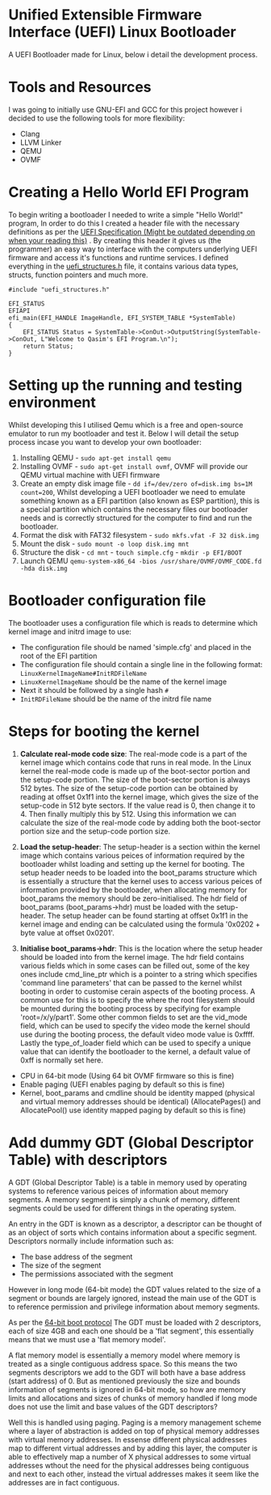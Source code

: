# Unified Extensible Firmware Interface (UEFI) Linux Bootloader
A UEFI Bootloader made for Linux, below i detail the development process.


# Tools and Resources

I was going to initially use GNU-EFI and GCC for this project however i decided to use the following tools for more flexibility:

- Clang
- LLVM Linker
- QEMU
- OVMF


# Creating a Hello World EFI Program

To begin writing a bootloader I needed to write a simple "Hello World!" program, In order to do this I created a header file with the necessary definitions as per the [UEFI Specification (Might be outdated depending on when your reading this)](https://uefi.org/sites/default/files/resources/UEFI_Spec_2_10_Aug29.pdf)
. By creating this header it gives us (the programmer) an easy way to interface with the computers underlying UEFI firmware and access it's functions and runtime services. I defined everything in the [uefi_structures.h](https://github.com/programmer838/Bootloader/blob/main/uefi_structures.h) file, it contains various data types, structs, function pointers and much more.

```
#include "uefi_structures.h"

EFI_STATUS
EFIAPI
efi_main(EFI_HANDLE ImageHandle, EFI_SYSTEM_TABLE *SystemTable)
{
    EFI_STATUS Status = SystemTable->ConOut->OutputString(SystemTable->ConOut, L"Welcome to Qasim's EFI Program.\n");
    return Status;
}
```

# Setting up the running and testing environment

Whilst developing this I utilised Qemu which is a free and open-source emulator to run my bootloader and test it. Below I will detail the setup process incase you want to develop your own bootloader:

1) Installing QEMU - ```sudo apt-get install qemu```
2) Installing OVMF - ```sudo apt-get install ovmf```, OVMF will provide our QEMU virtual machine with UEFI firmware
3) Create an empty disk image file - ```dd if=/dev/zero of=disk.img bs=1M count=200```, Whilst developing a UEFI bootloader we need to emulate something known as a EFI partition (also known as ESP partition), this is a special partition which contains the necessary files
our bootloader needs and is correctly structured for the computer to find and run the bootloader.
4) Format the disk with FAT32 filesystem - ```sudo mkfs.vfat -F 32 disk.img```
5) Mount the disk - ```sudo mount -o loop disk.img mnt```
6) Structure the disk - ```cd mnt``` - ```touch simple.cfg``` - ```mkdir -p EFI/BOOT```
7) Launch QEMU ```qemu-system-x86_64 -bios /usr/share/OVMF/OVMF_CODE.fd -hda disk.img```


# Bootloader configuration file

The bootloader uses a configuration file which is reads to determine which kernel image and initrd image to use:

- The configuration file should be named 'simple.cfg' and placed in the root of the EFI partition
- The configuration file should contain a single line in the following format:
```LinuxKernelImageName#InitRDFileName```
- ```LinuxKernelImageName``` should be the name of the kernel image
- Next it should be followed by a single hash ```#```
- ```InitRDFileName``` should be the name of the initrd file name


# Steps for booting the kernel

1) **Calculate real-mode code size**: The real-mode code is a part of the kernel image which contains code that runs in real mode. In the Linux kernel the real-mode code is made up of the boot-sector portion and the setup-code portion. The size of the boot-sector portion is always 512 bytes. The size of the setup-code portion can be obtained by reading at offset 0x1f1 into the kernel image, which gives the size of the setup-code in 512 byte sectors. If the value read is 0, then  change it to 4. Then finally multiply this by 512. Using this information we can calculate the size of the real-mode code by adding both the boot-sector portion size and the setup-code portion size.

2) **Load the setup-header**: The setup-header is a section within the kernel image which contains various peices of information required by the bootloader whilst loading and setting up the kernel for booting. The setup header needs to be loaded into the boot_params structure which is essentially a structure that the kernel uses to access various peices of information provided by the bootloader, when allocating memory for boot_params the memory should be zero-initialised. The hdr field of boot_params (boot_params->hdr) must be loaded with the setup-header. The setup header can be found starting at offset 0x1f1 in the kernel image and ending can be calculated using the formula '0x0202 + byte value at offset 0x0201'.

3) **Initialise boot_params->hdr**: This is the location where the setup header should be loaded into from the kernel image. The hdr field contains various fields which in some cases can be filled out, some of the key ones include cmd_line_ptr which is a pointer to a string which specifies 'command line parameters' that can be passed to the kernel whilst booting in order to customise cerain aspects of the booting process. A common use for this is to specify the where the root filesystem should be mounted during the booting process by specifying for example 'root=/x/y/part1'. Some other common fields to set are the vid_mode field, which can be used to specify the video mode the kernel should use during the booting process, the default video mode value is 0xffff. Lastly the type_of_loader field which can be used to specify a unique value that can identify the bootloader to the kernel, a default value of 0xff is normally set here.





- CPU in 64-bit mode (Using 64 bit OVMF firmware so this is fine)
- Enable paging (UEFI enables paging by default so this is fine)
- Kernel, boot_params and cmdline should be identity mapped (physical and virtual memory addresses should be identical) (AllocatePages() and AllocatePool() use identity mapped paging by default so this is fine)



# Add dummy GDT (Global Descriptor Table) with descriptors

A GDT (Global Descriptor Table) is a table in memory used by operating systems to reference various peices of information about memory segments. A memory segment is simply a chunk of memory, different segments could be used for different things in the operating system.

An entry in the GDT is known as a descriptor, a descriptor can be thought of as an object of sorts which contains information about a specific segment. Descriptors normally include information such as:

- The base address of the segment
- The size of the segment
- The permissions associated with the segment

However in long mode (64-bit mode) the GDT values related to the size of a segment or bounds are largely ignored, instead the main use of the GDT is to reference permission and privilege information about memory segments. 

As per the [64-bit boot protocol](https://www.kernel.org/doc/html/v5.4/x86/boot.html#id1) The GDT must be loaded with 2 descriptors, each of size 4GB and each one should be a 'flat segment', this essentially means that we must use a 'flat memory model'.

A flat memory model is essentially a memory model where memory is treated as a single contiguous address space. So this means the two segments descriptors we add to the GDT will both have a base address (start address) of 0. But as mentioned previously the size and bounds information of segments is ignored in 64-bit mode, so how are memory limits and allocations and sizes of chunks of memory handled if long mode does not use the limit and base values of the GDT descriptors?

Well this is handled using paging. Paging is a memory management scheme where a layer of abstraction is added on top of physical memory addresses with virtual memory addresses. In essense different physical addresses map to different virtual addresses and by adding this layer, the computer is able to effectively map a number of X physical addresses to some virtual addresses wthout the need for the physical addresses being contiguous and next to each other, instead the virtual addresses makes it seem like the addresses are in fact contiguous.
